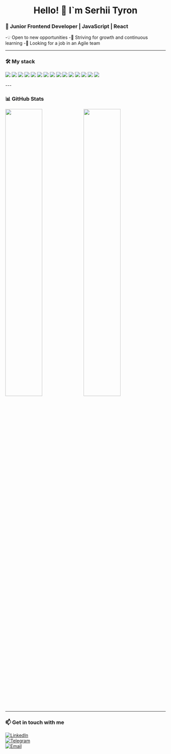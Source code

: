 <h1 align="center">Hello! 👋 I`m Serhii Tyron</h1>

### 🚀 Junior Frontend Developer | JavaScript | React  
-💡 Open to new opportunities
-🎯 Striving for growth and continuous learning
-🔎 Looking for a job in an Agile team

---

### 🛠️ My stack  
<p align="left">
  <img src="https://img.shields.io/badge/-HTML5-E34F26?logo=html5&logoColor=white&style=for-the-badge" />
  <img src="https://img.shields.io/badge/-CSS3-1572B6?logo=css3&logoColor=white&style=for-the-badge" />
  <img src="https://img.shields.io/badge/-JavaScript-F7DF1E?logo=javascript&logoColor=black&style=for-the-badge" />
  <img src="https://img.shields.io/badge/-TypeScript-3178C6?logo=typescript&logoColor=white&style=for-the-badge" />
  <img src="https://img.shields.io/badge/-React-61DAFB?logo=react&logoColor=black&style=for-the-badge" />
  <img src="https://img.shields.io/badge/-Redux-764ABC?logo=redux&logoColor=white&style=for-the-badge" />
  <img src="https://img.shields.io/badge/-Vue.js-4FC08D?logo=vue.js&logoColor=white&style=for-the-badge" />
  <img src="https://img.shields.io/badge/-Angular-DD0031?logo=angular&logoColor=white&style=for-the-badge" />
  <img src="https://img.shields.io/badge/-Node.js-339933?logo=node.js&logoColor=white&style=for-the-badge" />
  <img src="https://img.shields.io/badge/-MongoDB-47A248?logo=mongodb&logoColor=white&style=for-the-badge" />
  <img src="https://img.shields.io/badge/-Swagger-85EA2D?logo=swagger&logoColor=black&style=for-the-badge" />
  <img src="https://img.shields.io/badge/-Postman-FF6C37?logo=postman&logoColor=white&style=for-the-badge" />
  <img src="https://img.shields.io/badge/-Git-F05032?logo=git&logoColor=white&style=for-the-badge" />
  <img src="https://img.shields.io/badge/-GitHub-181717?logo=github&logoColor=white&style=for-the-badge" />
  <img src="https://img.shields.io/badge/-Figma-F24E1E?logo=figma&logoColor=white&style=for-the-badge" />
</p>
---

### 📊 GitHub Stats  
<p align="left">
  <img src="https://github-readme-stats.vercel.app/api?username=ТВОЙ_GITHUB_НИК&show_icons=true&theme=radical" width="48%" />
  <img src="https://github-readme-stats.vercel.app/api/top-langs/?username=ТВОЙ_GITHUB_НИК&layout=compact&theme=radical" width="48%" />
</p>

---

### 📫  Get in touch with me
[![LinkedIn](https://img.shields.io/badge/-LinkedIn-0077B5?logo=linkedin&logoColor=white&style=for-the-badge)](https://www.linkedin.com/in/ТВОЙ_ЛИНКЕДИН)  
[![Telegram](https://img.shields.io/badge/-Telegram-26A5E4?logo=telegram&logoColor=white&style=for-the-badge)](https://t.me/ТВОЙ_ТЕЛЕГРАМ)  
[![Email](https://img.shields.io/badge/-Email-D14836?logo=gmail&logoColor=white&style=for-the-badge)](mailto:ТВОЙ_EMAIL)  
